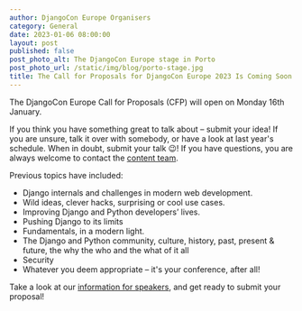 ```yaml
---
author: DjangoCon Europe Organisers
category: General
date: 2023-01-06 08:00:00
layout: post
published: false
post_photo_alt: The DjangoCon Europe stage in Porto
post_photo_url: /static/img/blog/porto-stage.jpg
title: The Call for Proposals for DjangoCon Europe 2023 Is Coming Soon!
---
```


The DjangoCon Europe Call for Proposals (CFP) will open on Monday 16th January.

If you think you have something great to talk about – submit your idea! If you are unsure, talk it over with somebody, or have a look at last year's schedule. When in doubt, submit your talk 😉!  If you have questions, you are always welcome to contact the [content team](mailto:content@djangocon.eu).

Previous topics have included:
- Django internals and challenges in modern web development.
- Wild ideas, clever hacks, surprising or cool use cases.
- Improving Django and Python developers’ lives.
- Pushing Django to its limits
- Fundamentals, in a modern light.
- The Django and Python community, culture, history, past, present & future, the why the who and the what of it all
- Security
- Whatever you deem appropriate – it's your conference, after all!

Take a look at our [information for speakers](/speaking), and get ready to submit your proposal!
